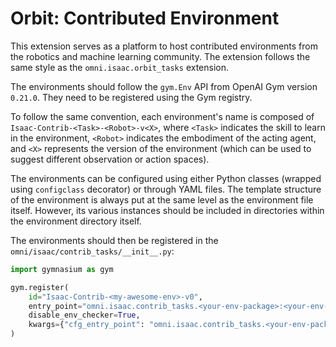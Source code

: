 # Orbit: Contributed Environment

This extension serves as a platform to host contributed environments from the robotics and machine learning
community. The extension follows the same style as the `omni.isaac.orbit_tasks` extension.

The environments should follow the `gym.Env` API from OpenAI Gym version `0.21.0`. They need to be registered using
the Gym registry.

To follow the same convention, each environment's name is composed of `Isaac-Contrib-<Task>-<Robot>-v<X>`,
where `<Task>` indicates the skill to learn in the environment, `<Robot>` indicates the embodiment of the
acting agent, and `<X>` represents the version of the environment (which can be used to suggest different
observation or action spaces).

The environments can be configured using either Python classes (wrapped using `configclass` decorator) or through
YAML files. The template structure of the environment is always put at the same level as the environment file
itself. However, its various instances should be included in directories within the environment directory itself.

The environments should then be registered in the `omni/isaac/contrib_tasks/__init__.py`:

```python
import gymnasium as gym

gym.register(
    id="Isaac-Contrib-<my-awesome-env>-v0",
    entry_point="omni.isaac.contrib_tasks.<your-env-package>:<your-env-class>",
    disable_env_checker=True,
    kwargs={"cfg_entry_point": "omni.isaac.contrib_tasks.<your-env-package-cfg>:<your-env-class-cfg>"},
)
```
